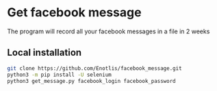 # Get facebook message

The program will record all your facebook messages in a file in 2 weeks

## Local installation

```bash
git clone https://github.com/Enotlis/facebook_message.git
python3 -m pip install -U selenium
python3 get_message.py facebook_login facebook_password
```

